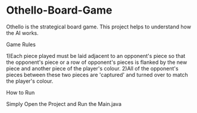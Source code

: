 # Othello-Board-Game
Othello is the strategical board game.
This project helps to understand how the AI works.

Game Rules

1)Each piece played must be laid adjacent to an opponent's piece so that the opponent's piece or a row of opponent's pieces
is flanked by the new piece and another piece of the player's colour.
2)All of the opponent's pieces between these two pieces are 'captured' and turned over to match the player's colour.


How to Run

Simply Open the Project and Run the Main.java

